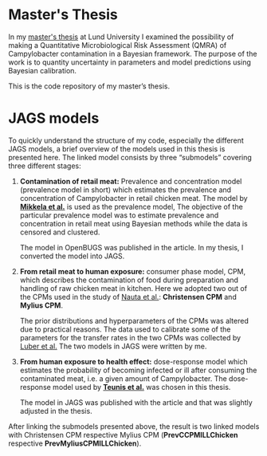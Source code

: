 # Master's Thesis

In my [master's thesis](https://lup.lub.lu.se/luur/download?func=downloadFile&recordOId=9100273&fileOId=9100277) at Lund University I examined the possibility of making a Quantitative Microbiological Risk Assessment (QMRA) of Campylobacter contamination in a Bayesian framework. The purpose of the work is to quantity uncertainty in parameters and model predictions using Bayesian calibration. 

This is the code repository of my master’s thesis. 

# JAGS models
To quickly understand the structure of my code, especially the different JAGS models, a brief overview of the models used in this thesis is presented here. The linked model consists by three “submodels” covering three different stages: 

1.	**Contamination of retail meat:** Prevalence and concentration model (prevalence model in short) which estimates the prevalence and concentration of Campylobacter in retail chicken meat. The model by [**Mikkela et al.**](https://onlinelibrary.wiley.com/doi/10.1111/risa.12572) is used as the prevalence model, The objective of the particular prevalence model was to estimate prevalence and concentration in retail meat using Bayesian methods while the data is censored and clustered. 

    The model in OpenBUGS was published in the article. In my thesis, I converted the model into JAGS. 

2.	**From retail meat to human exposure:** consumer phase model, CPM, which describes the contamination of food during preparation and handling of raw chicken meat in kitchen. Here we adopted two out of the CPMs used in the study of [Nauta et al.](https://onlinelibrary.wiley.com/doi/10.1111/j.1539-6924.2010.01481.x): **Christensen CPM** and **Mylius CPM**. 

    The prior distributions and hyperparameters of the CPMs was altered due to practical reasons. The data used to calibrate some of the parameters for the transfer rates in the two CPMs was collected by [Luber et al.](https://journals.asm.org/doi/10.1128/aem.72.1.66-70.2006?url_ver=Z39.88-2003&rfr_id=ori%3Arid%3Acrossref.org&rfr_dat=cr_pub++0pubmed) The two models in JAGS were written by me. 

3.	**From human exposure to health effect:** dose-response model which estimates the probability of becoming infected or ill after consuming the contaminated meat, i.e. a given amount of Campylobacter. The dose-response model used by [**Teunis et al.**](https://www.sciencedirect.com/science/article/pii/S1755436517301366?via%3Dihub) was chosen in this thesis.

    The model in JAGS was published with the article and that was slightly adjusted in the thesis. 

After linking the submodels presented above, the result is two linked models with Christensen CPM respective Mylius CPM (**PrevCCPMILLChicken** respective **PrevMyliusCPMILLChicken**). 



